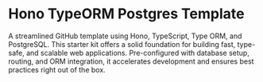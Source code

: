 # Hono TypeORM Postgres Template

A streamlined GitHub template using Hono, TypeScript, Type ORM, and PostgreSQL. This starter kit offers a solid foundation for building fast, type-safe, and scalable web applications. Pre-configured with database setup, routing, and ORM integration, it accelerates development and ensures best practices right out of the box.
